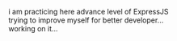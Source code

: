 i am practicing here advance level of ExpressJS </br>
trying to improve myself for better developer... </br>
working on it...
